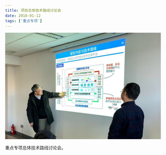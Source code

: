 ```yaml
---
title: 项目总体技术路线讨论会
date: 2018-01-12
tags: ['重点专项']
---
```


![](/content/2018-01-12.jpg)

重点专项总体技术路线讨论会。

<!--more-->
